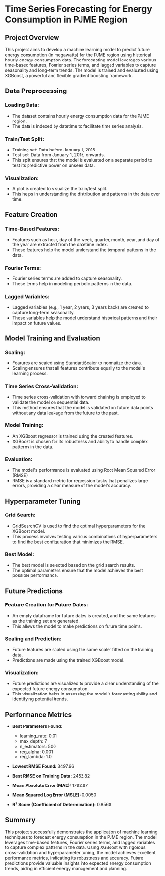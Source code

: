 # Time Series Forecasting for Energy Consumption in PJME Region

## Project Overview
This project aims to develop a machine learning model to predict future energy consumption (in megawatts) for the PJME region using historical hourly energy consumption data. The forecasting model leverages various time-based features, Fourier series terms, and lagged variables to capture seasonality and long-term trends. The model is trained and evaluated using XGBoost, a powerful and flexible gradient boosting framework.

## Data Preprocessing
### Loading Data:
- The dataset contains hourly energy consumption data for the PJME region.
- The data is indexed by datetime to facilitate time series analysis.

### Train/Test Split:
- Training set: Data before January 1, 2015.
- Test set: Data from January 1, 2015, onwards.
- This split ensures that the model is evaluated on a separate period to test its predictive power on unseen data.

### Visualization:
- A plot is created to visualize the train/test split.
- This helps in understanding the distribution and patterns in the data over time.

## Feature Creation
### Time-Based Features:
- Features such as hour, day of the week, quarter, month, year, and day of the year are extracted from the datetime index.
- These features help the model understand the temporal patterns in the data.

### Fourier Terms:
- Fourier series terms are added to capture seasonality.
- These terms help in modeling periodic patterns in the data.

### Lagged Variables:
- Lagged variables (e.g., 1 year, 2 years, 3 years back) are created to capture long-term seasonality.
- These variables help the model understand historical patterns and their impact on future values.

## Model Training and Evaluation
### Scaling:
- Features are scaled using StandardScaler to normalize the data.
- Scaling ensures that all features contribute equally to the model's learning process.

### Time Series Cross-Validation:
- Time series cross-validation with forward chaining is employed to validate the model on sequential data.
- This method ensures that the model is validated on future data points without any data leakage from the future to the past.

### Model Training:
- An XGBoost regressor is trained using the created features.
- XGBoost is chosen for its robustness and ability to handle complex patterns in the data.

### Evaluation:
- The model's performance is evaluated using Root Mean Squared Error (RMSE).
- RMSE is a standard metric for regression tasks that penalizes large errors, providing a clear measure of the model's accuracy.

## Hyperparameter Tuning
### Grid Search:
- GridSearchCV is used to find the optimal hyperparameters for the XGBoost model.
- This process involves testing various combinations of hyperparameters to find the best configuration that minimizes the RMSE.

### Best Model:
- The best model is selected based on the grid search results.
- The optimal parameters ensure that the model achieves the best possible performance.

## Future Predictions
### Feature Creation for Future Dates:
- An empty dataframe for future dates is created, and the same features as the training set are generated.
- This allows the model to make predictions on future time points.

### Scaling and Prediction:
- Future features are scaled using the same scaler fitted on the training data.
- Predictions are made using the trained XGBoost model.

### Visualization:
- Future predictions are visualized to provide a clear understanding of the expected future energy consumption.
- This visualization helps in assessing the model's forecasting ability and identifying potential trends.

## Performance Metrics
- **Best Parameters Found:**
  - learning_rate: 0.01
  - max_depth: 7
  - n_estimators: 500
  - reg_alpha: 0.001
  - reg_lambda: 1.0

- **Lowest RMSE Found:** 3497.96
- **Best RMSE on Training Data:** 2452.82
- **Mean Absolute Error (MAE):** 1792.87
- **Mean Squared Log Error (MSLE):** 0.0050
- **R² Score (Coefficient of Determination):** 0.8560

## Summary
This project successfully demonstrates the application of machine learning techniques to forecast energy consumption in the PJME region. The model leverages time-based features, Fourier series terms, and lagged variables to capture complex patterns in the data. Using XGBoost with rigorous cross-validation and hyperparameter tuning, the model achieves excellent performance metrics, indicating its robustness and accuracy. Future predictions provide valuable insights into expected energy consumption trends, aiding in efficient energy management and planning.
